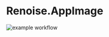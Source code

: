 # Renoise.AppImage

![example workflow](https://github.com/nx-appbuild-hub/Renoise.AppImage//actions/workflows/makefile.yml/badge.svg)
